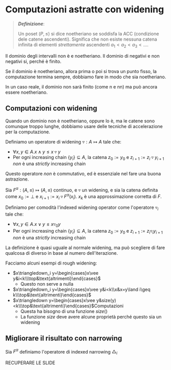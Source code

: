 # Computazioni astratte con widening

> ***Definizione***:
>
> Un poset $(P,\leq)$ si dice noetheriano se soddisfa la ACC (condizione dele catene ascendenti). Significa che non esiste nessuna catena infinita di elementi *strettamente* ascendenti $a_1<a_2<a_3<...$.

Il dominio degli intervalli non è e noetheriano. Il dominio di negativi e non negativi si, perché è finito.

Se il dominio è noetheriano, allora prima o poi si trova un punto fisso, la computazione termina sempre, dobbiamo fare in modo che sia noetheriano.

In un caso reale, il dominio non sarà finito (come n e nn) ma può ancora essere noetheriano.

## Computazioni con widening

Quando un dominio non è noetheriano, oppure lo è, ma le catene sono comunque troppo lunghe, dobbiamo usare delle tecniche di accelerazione per la computazione.

Definiamo un operatore di widening $\triangledown:A\mapsto A$ tale che:
* $\forall x,y\in A.x\wedge y \leq x\triangledown y$
* Per ogni increasing chain $\{y_i\}\subseteq A$, la catena $z_0:=y_0$ e $z_{i+1}:=z_i\triangledown y_{i+1}$ *non* è una *strictly* increasing chain

Questo operatore *non* è commutativo, ed è essenziale nel fare una buona astrazione.

Sia $F^\alpha:(A,\leq)\mapsto(A,\leq)$ continuo, e $\triangledown$ un widening, e sia la catena definita come $x_0:=\bot$ e $x_{i+1}:=x_i\triangledown F^\alpha(x_i)$. $x_k$ è una approssimazione corretta di $F$.

Definiamo per comodità l'indexed widening operator come l'operatore $\triangledown_i$ tale che:
* $\forall x,y\in A.x\vee y \leq x\triangledown_0 y$
* Per ogni increasing chain $\{y_i\}\subseteq A$, la catena $z_0:=y_0$ e $z_{i+1}:=z_i\triangledown_i y_{i+1}$ *non* è una *strictly* increasing chain

La definizione è quasi uguale al normale widening, ma può scegliere di fare qualcosa di diverso in base al numero dell'iterazione.

Facciamo alcuni esempi di rough widening:
* $x\triangledown_i y=\begin{cases}x\vee y&i<k\\\top&\text{altrimenti}\end{cases}$
  * Questo non serve a nulla
* $x\triangledown_i y=\begin{cases}x\vee y&i<k\\x&x=y\land i\geq k\\\top&\text{altrimenti}\end{cases}$
* $x\triangledown y=\begin{cases}x\vee y&size(y)<k\\\top&\text{altrimenti}\end{cases}$Computazioni
  * Questa ha bisogno di una funzione $size()$
  * La funzione $size$ deve avere alcune proprietà perché questo sia un widening

## Migliorare il risultato con narrowing

Sia $F^\alpha$ definiamo l'operatore di indexed narrowing $\triangle_i$


RECUPERARE LE SLIDE

